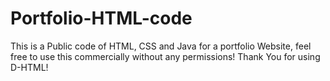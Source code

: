 # Portfolio-HTML-code
This is a Public code of HTML, CSS and Java for a portfolio Website, feel free to use this commercially without any permissions!
Thank You for using D-HTML!
